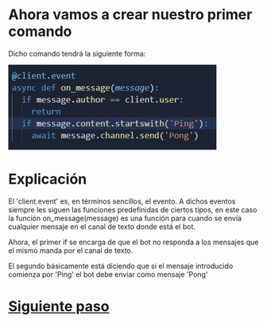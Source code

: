 # Ahora vamos a crear nuestro primer comando

Dicho comando tendrá la siguiente forma:

![paso6.1](https://github.com/VictorFloresJuarez/Bots-de-Discord/blob/main/Recursos/paso6.1.png?raw=true)


# Explicación

El 'client.event' es, en términos sencillos, el evento. A dichos eventos siempre les siguen las funciones predefinidas de ciertos tipos, en este caso la función on_message(message) es una función para cuando se envía cualquier mensaje en el canal de texto donde está el bot.

Ahora, el primer if se encarga de que el bot no responda a los mensajes que el mismo manda por el canal de texto.

El segundo básicamente está diciendo que si el mensaje introducido comienza por 'Ping' el bot debe enviar como mensaje 'Pong'


# [Siguiente paso](https://github.com/VictorFloresJuarez/Bots-de-Discord/blob/main/Documentaci%C3%B3n/Mantener%20activo.md)
